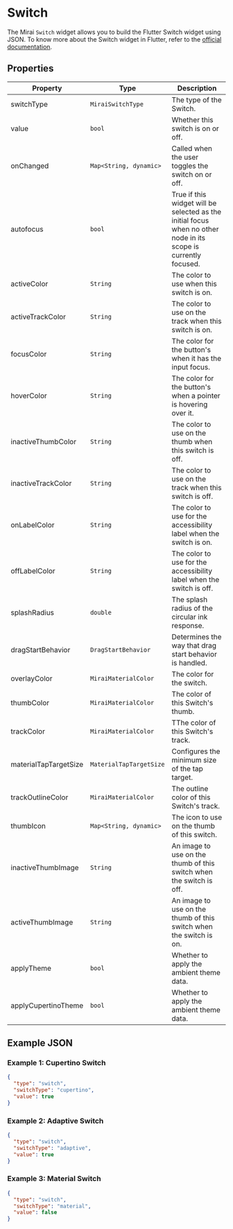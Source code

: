 # Switch

The Mirai `Switch` widget allows you to build the Flutter Switch widget using JSON.
To know more about the Switch widget in Flutter, refer to the [official documentation](https://api.flutter.dev/flutter/material/Switch-class.html).

## Properties

| Property              | Type                    | Description                                                                                                     |
|-----------------------|-------------------------|-----------------------------------------------------------------------------------------------------------------|
| switchType            | `MiraiSwitchType`       | The type of the Switch.                                                                                         |
| value                 | `bool`                  | Whether this switch is on or off.                                                                               |
| onChanged             | `Map<String, dynamic>`  | Called when the user toggles the switch on or off.                                                              |
| autofocus             | `bool`                  | True if this widget will be selected as the initial focus when no other node in its scope is currently focused. |
| activeColor           | `String`                | The color to use when this switch is on.                                                                        |
| activeTrackColor      | `String`                | The color to use on the track when this switch is on.                                                           |
| focusColor            | `String`                | The color for the button's when it has the input focus.                                                         |
| hoverColor            | `String`                | The color for the button's when a pointer is hovering over it.                                                  |
| inactiveThumbColor    | `String`                | The color to use on the thumb when this switch is off.                                                          |
| inactiveTrackColor    | `String`                | The color to use on the track when this switch is off.                                                          |
| onLabelColor          | `String`                | The color to use for the accessibility label when the switch is on.                                             |
| offLabelColor         | `String`                | The color to use for the accessibility label when the switch is off.                                            |
| splashRadius          | `double`                | The splash radius of the circular ink response.                                                                 |
| dragStartBehavior     | `DragStartBehavior`     | Determines the way that drag start behavior is handled.                                                         |
| overlayColor          | `MiraiMaterialColor`    | The color for the switch.                                                                                       |
| thumbColor            | `MiraiMaterialColor`    | The color of this Switch's thumb.                                                                               |
| trackColor            | `MiraiMaterialColor`    | TThe color of this Switch's track.                                                                              |
| materialTapTargetSize | `MaterialTapTargetSize` | Configures the minimum size of the tap target.                                                                  |
| trackOutlineColor     | `MiraiMaterialColor`    | The outline color of this Switch's track.                                                                       |
| thumbIcon             | `Map<String, dynamic>`  | The icon to use on the thumb of this switch.                                                                    |
| inactiveThumbImage    | `String`                | An image to use on the thumb of this switch when the switch is off.                                             |
| activeThumbImage      | `String`                | An image to use on the thumb of this switch when the switch is on.                                              |
| applyTheme            | `bool`                  | Whether to apply the ambient theme data.                                                                        |
| applyCupertinoTheme   | `bool`                  | Whether to apply the ambient theme data.                                                                        |

## Example JSON

### Example 1: Cupertino Switch

```json
{
  "type": "switch",
  "switchType": "cupertino",
  "value": true
}
```

### Example 2: Adaptive Switch

```json
{
  "type": "switch",
  "switchType": "adaptive",
  "value": true
}
```

### Example 3: Material Switch

```json
{
  "type": "switch",
  "switchType": "material",
  "value": false
}
```
